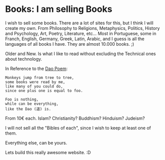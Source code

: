 # Books: I am selling Books 

I wish to sell some books. There are a lot of sites for this, but I think I will create my own. From Philosophy to Religions, Metaphysics, Politics, History and Psychology, Art, Poetry, Literature, etc... Most in Portuguese, some in Franch, English, Germany, Greek, Latin, Arabic, and I guess is all the languages of all books I have. They are almost 10.000 books. ;) 

Older and New. Is what I like to read without excluding the Technical ones about technology. 

In Reference to the [Dao Poem](./style_of_god.md): 

```
Monkeys jump from tree to tree,
some books were read by me,
like many of you could do,
since one plus one is equal to foo.

Foo is nothing,
while can be everything,
like the Dao (道) is.
```

From 10€ each. Islam? Christianity? Buddhism? Hinduism? Judeism? 

I will not sell all the "Bibles of each", since I wish to keep at least one of them. 

Everything else, can be yours. 

Lets build this really awesome website. :D 
